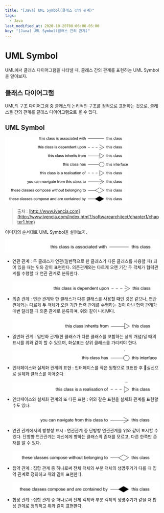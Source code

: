 ```yaml
---
title: "[Java] UML Symbol(클래스 간의 관계)"
tags:
  - Java
last_modified_at: 2020-10-20T08:06:00-05:00
key: "[Java] UML Symbol(클래스 간의 관계)"
---
```


# UML Symbol

UML에서 클래스 다이어그램을 나타낼 때, 클래스 간의 관계를 표현하는 UML Symbol을 알아보자.<br>

<!--more-->

## 클래스 다이어그램

UML의 구조 다이어그램 중 클래스의 논리적인 구조를 정적으로 표현하는 것으로, 클래스들 간의 관계를 클래스 다이어그램으로 볼 수 있다.<br>

## UML Symbol

![1](/assets/images/201020-1.png)<br>
> 출처 : [http://www.ivencia.com](http://www.ivencia.com/index.html?/softwarearchitect/chapter1/chapter1.htm)<br>

이미지의 순서대로 UML Symbol을 살펴보자.<br>

![2](/assets/images/201020-2.png)<br>
- 연관 관계 : 두 클래스가 연관(일반적으로 한 클래스가 다른 클래스를 사용할 때) 되어 있을 때는 위와 같이 표현한다. 의존관계와는 다르게 오랜 기간 두 객체가 협력관계를 수행할 때 연관 관계로 분류한다.<br><br>
![3](/assets/images/201020-3.png)<br>
- 의존 관계 : 연관 관계와 한 클래스가 다른 클래스를 사용할 때인 것은 같으나, 연관 관계와는 다르게 두 객체가 오랜 기간 협력 관계를 수행하는 것이 아닌 협력 관계가 매번 달라질 때 의존 관계로 분류하며, 위와 같이 나타낸다.<br><br>
![4](/assets/images/201020-4.png)<br>
- 일반화 관계 : 일반화 관계(한 클래스가 다른 클래스를 포함하는 상위 개념)일 때의 표시를 위와 같이 할 수 있으며, 화살표는 상위 클래스를 가리켜야 한다.<br><br>
![5](/assets/images/201020-5.png)<br>
- 인터페이스와 실체화 관계의 표현 : 인터페이스를 작은 원형으로 표현한 후 실선으로 실체화 클래스를 이어준다.<br><br>
![6](/assets/images/201020-6.png)<br>
- 인터페이스와 실체화 관계의 또 다른 표현 : 위와 같은 표현을 실체화 관계를 표현할 수도 있다.<br><br>
![7](/assets/images/201020-7.png)<br>
- 연관 관계에서의 방향성 표시 : 연관관계 중 단방향 연관관계를 위와 같이 표시할 수 있다. 단방향 연관관계는 자신에게 향하는 클래스의 존재를 모르고, 다른 한쪽만 존재를 알 수 있다.<br><br>
![8](/assets/images/201020-8.png)<br>
- 집약 관계 : 집합 관계 중 하나로써 전체 객체와 부분 객체의 생명주기가 다를 때 집약 관계로 정의하고 위와 같이 표현한다.<br><br>
![9](/assets/images/201020-9.png)<br>
- 합성 관계 : 집합 관계 중 하나로써 전체 객체와 부분 객체의 생명주기가 같을 때 합성 관계로 정의하고 위와 같이 표현한다.<br><br>